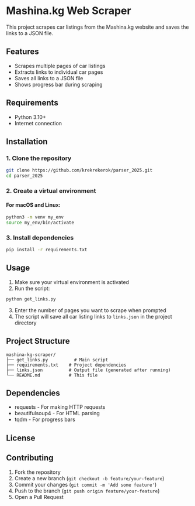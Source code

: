 # Mashina.kg Web Scraper

This project scrapes car listings from the Mashina.kg website and saves the links to a JSON file.

## Features

- Scrapes multiple pages of car listings
- Extracts links to individual car pages
- Saves all links to a JSON file
- Shows progress bar during scraping

## Requirements

- Python 3.10+
- Internet connection

## Installation

### 1. Clone the repository

```bash
git clone https://github.com/krekrekerok/parser_2025.git
cd parser_2025
```

### 2. Create a virtual environment

#### For macOS and Linux:

```bash
python3 -m venv my_env
source my_env/bin/activate
```

### 3. Install dependencies

```bash
pip install -r requirements.txt
```

## Usage

1. Make sure your virtual environment is activated
2. Run the script:

```bash
python get_links.py
```

3. Enter the number of pages you want to scrape when prompted
4. The script will save all car listing links to `links.json` in the project directory

## Project Structure

```
mashina-kg-scraper/
├── get_links.py          # Main script
├── requirements.txt    # Project dependencies
├── links.json          # Output file (generated after running)
└── README.md           # This file
```

## Dependencies

- requests - For making HTTP requests
- beautifulsoup4 - For HTML parsing
- tqdm - For progress bars

## License

## Contributing

1. Fork the repository
2. Create a new branch (`git checkout -b feature/your-feature`)
3. Commit your changes (`git commit -m 'Add some feature'`)
4. Push to the branch (`git push origin feature/your-feature`)
5. Open a Pull Request

